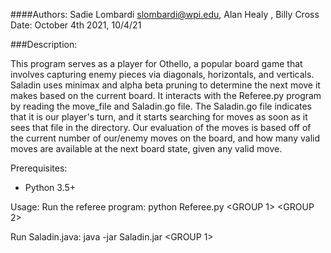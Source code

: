 ####Authors: Sadie Lombardi <slombardi@wpi.edu>, Alan Healy <?>, Billy Cross <?>
Date: October 4th 2021, 10/4/21

###Description:

This program serves as a player for Othello, a popular board game that involves capturing enemy pieces via diagonals, horizontals, and verticals.
Saladin uses minimax and alpha beta pruning to determine the next move it makes based on the current board. 
It interacts with the Referee.py program by reading the move_file and Saladin.go file. The Saladin.go file indicates
that it is our player's turn, and it starts searching for moves as soon as it sees that file in the directory.
Our evaluation of the moves is based off of the current number of our/enemy moves on the board, and how many valid moves are available
at the next board state, given any valid move.

Prerequisites:
* Python 3.5+

Usage:
Run the referee program:
python Referee.py <GROUP 1> <GROUP 2>

Run Saladin.java: java -jar Saladin.jar <GROUP 1>